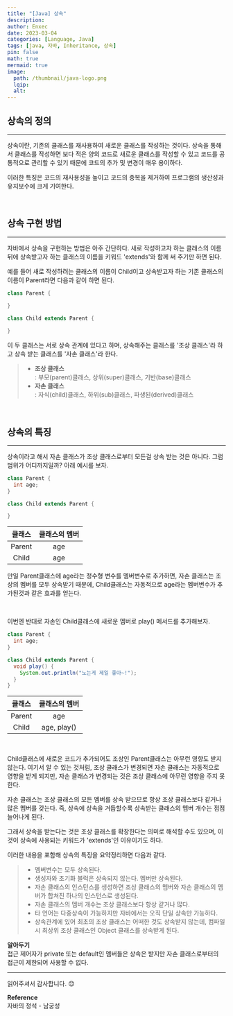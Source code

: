 ```yaml
---
title: "[Java] 상속"
description: 
author: Enxec
date: 2023-03-04
categories: [Language, Java]
tags: [java, 자바, Inheritance, 상속]
pin: false
math: true
mermaid: true
image:
  path: /thumbnail/java-logo.png
  lqip: 
  alt: 
---
```


## 상속의 정의
---
상속이란, 기존의 클래스를 재사용하여 새로운 클래스를 작성하는 것이다. 상속을 통해서 클래스를 작성하면 보다 적은 양의 코드로 새로운 클래스를 작성할 수 있고 코드를 공통적으로 관리할 수 있기 때문에 코드의 추가 및 변경이 매우 용이하다.

이러한 특징은 코드의 재사용성을 높이고 코드의 중복을 제거하여 프로그램의 생산성과 유지보수에 크게 기여한다.

<br>

## 상속 구현 방법
---
자바에서 상속을 구현하는 방법은 아주 간단하다. 새로 작성하고자 하는 클래스의 이름뒤에 상속받고자 하는 클래스의 이름을 키워드 'extends'와 함께 써 주기만 하면 된다.

예를 들어 새로 작성하려는 클래스의 이름이 Child이고 상속받고자 하는 기존 클래스의 이름이 Parent라면 다음과 같이 하면 된다.

```java
class Parent {

}

class Child extends Parent {
  
}
```

이 두 클래스는 서로 상속 관계에 있다고 하며, 상속해주는 클래스를 '조상 클래스'라 하고 상속 받는 클래스를 '자손 클래스'라 한다.

> - __조상 클래스__  
> : 부모(parent)클래스, 상위(super)클래스, 기반(base)클래스
> - __자손 클래스__  
> : 자식(child)클래스, 하위(sub)클래스, 파생된(derived)클래스

<br>

## 상속의 특징
---
상속이라고 해서 자손 클래스가 조상 클래스로부터 모든걸 상속 받는 것은 아니다. 그럼 범위가 어디까지일까? 아래 예시를 보자.

```java
class Parent {
  int age;
}

class Child extends Parent {

}
```

|클래스|클래스의 멤버|
|:---:|:---:|
|Parent|age|
|Child|age|

만일 Parent클래스에 age라는 정수형 변수를 멤버변수로 추가하면, 자손 클래스는 조상의 멤버를 모두 상속받기 때문에, Child클래스는 자동적으로 age라는 멤버변수가 추가된것과 같은 효과를 얻는다.

<br>

이번엔 반대로 자손인 Child클래스에 새로운 멤버로 play() 메서드를 추가해보자.

```java
class Parent {
  int age;
}

class Child extends Parent {
  void play() {
    System.out.println("노는게 제일 좋아~!");
  }
}
```

|클래스|클래스의 멤버|
|:---:|:---:|
|Parent|age|
|Child|age, play()|

<br>

Child클래스에 새로운 코드가 추가되어도 조상인 Parent클래스는 아무런 영향도 받지 않는다. 여기서 알 수 있는 것처럼, 조상 클래스가 변경되면 자손 클래스는 자동적으로 영향을 받게 되지만, 자손 클래스가 변경되는 것은 조상 클래스에 아무런 영향을 주지 못한다.

자손 클래스는 조상 클래스의 모든 멤버를 상속 받으므로 항상 조상 클래스보다 같거나 많은 멤버를 갖는다. 즉, 상속에 상속을 거듭할수록 상속받는 클래스의 멤버 개수는 점점 늘어나게 된다. 

그래서 상속을 받는다는 것은 조상 클래스를 확장한다는 의미로 해석할 수도 있으며, 이것이 상속에 사용되는 키워드가 'extends'인 이유이기도 하다.

이러한 내용을 포함해 상속의 특징을 요약정리하면 다음과 같다.

> - 멤버변수는 모두 상속된다.
> - 생성자와 초기화 블럭은 상속되지 않는다. 멤버만 상속된다.
> - 자손 클래스의 인스턴스를 생성하면 조상 클래스의 멤버와 자손 클래스의 멤버가 합쳐진 하나의 인스턴스로 생성된다.
> - 자손 클래스의 멤버 개수는 조상 클래스보다 항상 같거나 많다.
> - 타 언어는 다중상속이 가능하지만 자바에서는 오직 단일 상속만 가능하다.
> - 상속관계에 있어 최초의 조상 클래스는 어떠한 것도 상속받지 않는데, 컴파일 시 최상위 조상 클래스인 Object 클래스를 상속받게 된다.

__알아두기__  
접근 제어자가 private 또는 default인 멤버들은 상속은 받지만 자손 클래스로부터의 접근이 제한되어 사용할 수 없다.

---

읽어주셔서 감사합니다. 😊 

__Reference__  
자바의 정석 - 남궁성  